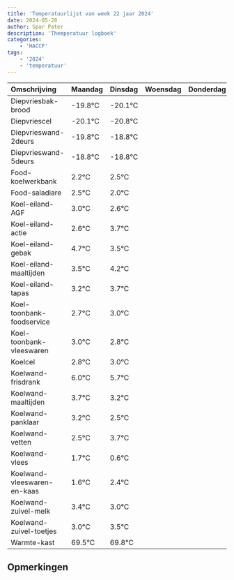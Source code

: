 ```yaml
---
title: 'Temperatuurlijst van week 22 jaar 2024'
date: 2024-05-28
author: Spar Pater
description: 'Themperatuur logboek'
categories:
    - 'HACCP'
tags:
    - '2024'
    - 'temperatuur'
---
```

|Omschrijving|Maandag|Dinsdag|Woensdag|Donderdag|Vrijdag|Zaterdag|Zondag|
|:---|:---|:---|:---|:---|:---|:---|:---|
|Diepvriesbak-brood|-19.8°C|-20.1°C| | | | | |
|Diepvriescel|-20.1°C|-20.8°C| | | | | |
|Diepvrieswand-2deurs|-19.8°C|-18.8°C| | | | | |
|Diepvrieswand-5deurs|-18.8°C|-18.8°C| | | | | |
|Food-koelwerkbank|2.2°C|2.5°C| | | | | |
|Food-saladiare|2.5°C|2.0°C| | | | | |
|Koel-eiland-AGF|3.0°C|2.6°C| | | | | |
|Koel-eiland-actie|2.6°C|3.7°C| | | | | |
|Koel-eiland-gebak|4.7°C|3.5°C| | | | | |
|Koel-eiland-maaltijden|3.5°C|4.2°C| | | | | |
|Koel-eiland-tapas|3.2°C|3.7°C| | | | | |
|Koel-toonbank-foodservice|2.7°C|3.0°C| | | | | |
|Koel-toonbank-vleeswaren|3.0°C|2.8°C| | | | | |
|Koelcel|2.8°C|3.0°C| | | | | |
|Koelwand-frisdrank|6.0°C|5.7°C| | | | | |
|Koelwand-maaltijden|3.7°C|3.2°C| | | | | |
|Koelwand-panklaar|3.2°C|2.5°C| | | | | |
|Koelwand-vetten|2.5°C|3.7°C| | | | | |
|Koelwand-vlees|1.7°C|0.6°C| | | | | |
|Koelwand-vleeswaren-en-kaas|1.6°C|2.4°C| | | | | |
|Koelwand-zuivel-melk|3.4°C|3.0°C| | | | | |
|Koelwand-zuivel-toetjes|3.0°C|3.5°C| | | | | |
|Warmte-kast|69.5°C|69.8°C| | | | | |

## Opmerkingen


